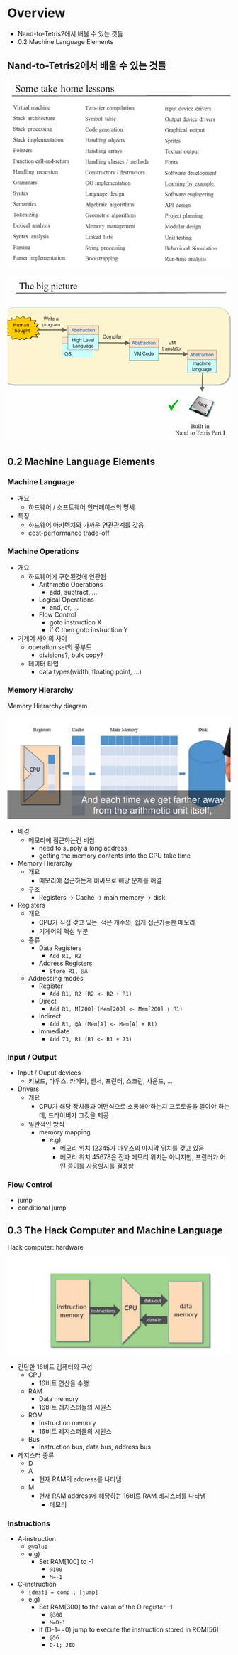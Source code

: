# Overview

- Nand-to-Tetris2에서 배울 수 있는 것들
- 0.2 Machine Language Elements

## Nand-to-Tetris2에서 배울 수 있는 것들

![](./images/module0/nand-to-tetris2.png)

![big picture](./images/module0/big_picture.png)

## 0.2 Machine Language Elements

### Machine Language

- 개요
  - 하드웨어 / 소프트웨어 인터페이스의 명세
- 특징
  - 하드웨어 아키텍처와 가까운 연관관계를 갖음
  - cost-performance trade-off

### Machine Operations

- 개요
  - 하드웨어에 구현된것에 연관됨
    - Arithmetic Operations
      - add, subtract, ...
    - Logical Operations
      - and, or, ...
    - Flow Control
      - goto instruction X
      - if C then goto instruction Y
- 기계어 사이의 차이
  - operation set의 풍부도
    - divisions?, bulk copy?
  - 데이터 타입
    - data types(width, floating point, ...)

### Memory Hierarchy

Memory Hierarchy diagram

![](./images/module0/memory_hierarchy1.png)

- 배경
  - 메모리에 접근하는건 비쌈
    - need to supply a long address
    - getting the memory contents into the CPU take time
- Memory Hierarchy
  - 개요
    - 메모리에 접근하는게 비싸므로 해당 문제를 해결
  - 구조
    - Registers -> Cache -> main memory -> disk
- Registers
  - 개요
    - CPU가 직접 갖고 있는, 적은 개수의, 쉽게 접근가능한 메모리
    - 기계어의 핵심 부분
  - 종류
    - Data Registers
      - `Add R1, R2`
    - Address Registers
      - `Store R1, @A`
  - Addressing modes
    - Register
      - `Add R1, R2 (R2 <- R2 + R1)`
    - Direct
      - `Add R1, M[200] (Mem[200] <- Mem[200] + R1)`
    - Indirect
      - `Add R1, @A (Mem[A] <- Mem[A] + R1)`
    - Immediate
      - `Add 73, R1 (R1 <- R1 + 73)`

### Input / Output

- Input / Ouput devices
  - 키보드, 마우스, 카메라, 센서, 프린터, 스크린, 사운드, ...
- Drivers
  - 개요
    - CPU가 해당 장치들과 어떤식으로 소통해야하는지 프로토콜을 알아야 하는데, 드라이버가 그것을 제공
  - 일반적인 방식
    - memory mapping
      - e.g)
        - 메모리 위치 12345가 마우스의 마지막 위치를 갖고 있음
        - 메모리 위치 45678은 진짜 메모리 위치는 아니지만, 프린터가 어떤 종이를 사용할지를 결정함

### Flow Control

- jump
- conditional jump

## 0.3 The Hack Computer and Machine Language

Hack computer: hardware

![](./images/module0/hack_computer_hardware1.png)

- 간단한 16비트 컴퓨터의 구성
  - CPU
    - 16비트 연산을 수행
  - RAM
    - Data memory
    - 16비트 레지스터들의 시퀀스
  - ROM
    - Instruction memory
    - 16비트 레지스터들의 시퀀스
  - Bus
    - Instruction bus, data bus, address bus
- 레지스터 종류
  - D
  - A
    - 현재 RAM의 address를 나타냄
  - M
    - 현재 RAM address에 해당하는 16비트 RAM 레지스터를 나타냄
      - 메모리

### Instructions

- A-instruction
  - `@value`
  - e.g)
    - Set RAM\[100\] to -1
      - `@100`
      - `M=-1`
- C-instruction
  - `[dest] = comp ; [jump]`
  - e.g)
    - Set RAM\[300\] to the value of the D register -1
      - `@300`
      - `M=D-1`
    - If (D-1==0) jump to execute the instruction stored in ROM\[56\]
      - `@56`
      - `D-1; JEQ`
